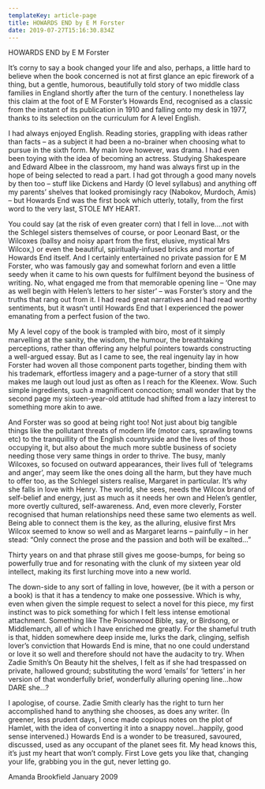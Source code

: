 ```yaml
---
templateKey: article-page
title: HOWARDS END by E M Forster
date: 2019-07-27T15:16:30.834Z
---
```

 HOWARDS END by E M Forster



It’s corny to say a book changed your life and also, perhaps, a little hard to believe when the book concerned is not at first glance an epic firework of a thing, but a gentle, humorous, beautifully told story of two middle class families in England shortly after the turn of the century.  I nonetheless lay this claim at the foot of E M Forster’s Howards End, recognised as a classic from the instant of its publication in 1910 and falling onto my desk in 1977, thanks to its selection on the curriculum for A level English.

I had always enjoyed English.  Reading stories, grappling with ideas rather than facts – as a subject it had been a no-brainer when choosing what to pursue in the sixth form.  My main love however, was drama.  I had even been toying with the idea of becoming an actress.  Studying Shakespeare and Edward Albee in the classroom, my hand was always first up in the hope of being selected to read a part.  I had got through a good many novels by then too – stuff like Dickens and Hardy (O level syllabus) and anything off my parents’ shelves that looked promisingly racy (Nabokov, Murdoch, Amis) – but Howards End was the first book which utterly, totally, from the first word to the very last, STOLE MY HEART.  

You could say (at the risk of even greater corn) that I fell in love….not with the Schlegel sisters themselves of course, or poor Leonard Bast, or the Wilcoxes (ballsy and noisy apart from the first, elusive, mystical Mrs Wilcox,) or even the beautiful, spiritually-infused bricks and mortar of Howards End itself.  And I certainly entertained no private passion for E M Forster, who was famously gay and somewhat forlorn and even a little seedy when it came to his own quests for fulfilment beyond the business of writing.  No, what engaged me from that memorable opening line – ‘One may as well begin with Helen’s letters to her sister’ – was Forster’s story and the truths that rang out from it.  I had read great narratives and I had read worthy sentiments, but it wasn’t until Howards End that I experienced the power emanating from a perfect fusion of the two.

My A level copy of the book is trampled with biro, most of it simply marvelling at the sanity, the wisdom, the humour, the breathtaking perceptions, rather than offering any helpful pointers towards constructing a well-argued essay.  But as I came to see, the real ingenuity lay in how Forster had woven all those component parts together, binding them with his trademark, effortless imagery and a page-turner of a story that still makes me laugh out loud just as often as I reach for the Kleenex.  Wow.  Such simple ingredients, such a magnificent concoction; small wonder that by the second page my sixteen-year-old attitude had shifted from a lazy interest to something more akin to awe.

And Forster was so good at being right too!  Not just about big tangible things like the pollutant threats of modern life (motor cars, sprawling towns etc) to the tranquillity of the English countryside and the lives of those occupying it, but also about the much more subtle business of society needing those very same things in order to thrive.  The busy, manly Wilcoxes, so focused on outward appearances, their lives full of ‘telegrams and anger’, may seem like the ones doing all the harm, but they have much to offer too, as the Schlegel sisters realise, Margaret in particular.  It’s why she falls in love with Henry. The world, she sees, needs the Wilcox brand of self-belief and energy, just as much as it needs her own and Helen’s gentler, more overtly cultured, self-awareness.  And, even more cleverly, Forster recognised that human relationships need these same two elements as well.  Being able to connect them is the key, as the alluring, elusive first Mrs Wilcox seemed to know so well and as Margaret learns – painfully – in her stead: “Only connect the prose and the passion and both will be exalted…”

Thirty years on and that phrase still gives me goose-bumps, for being so powerfully true and for resonating with the clunk of my sixteen year old intellect, making its first lurching move into a new world.

The down-side to any sort of falling in love, however, (be it with a person or a book) is that it has a tendency to make one possessive.  Which is why, even when given the simple request to select a novel for this piece, my first instinct was to pick something for which I felt less intense emotional attachment.  Something like The Poisonwood Bible, say, or Birdsong, or Middlemarch, all of which I have enriched me greatly.  For the shameful truth is that, hidden somewhere deep inside me, lurks the dark, clinging, selfish lover’s conviction that Howards End is mine, that no one could understand or love it so well and therefore should not have the audacity to try.  When Zadie Smith’s On Beauty hit the shelves, I felt as if she had trespassed on private, hallowed ground; substituting the word ‘emails’ for ‘letters’ in her version of that wonderfully brief, wonderfully alluring opening line…how DARE she…?

I apologise, of course. Zadie Smith clearly has the right to turn her accomplished hand to anything she chooses, as does any writer. (In greener, less prudent days, I once made copious notes on the plot of Hamlet, with the idea of converting it into a snappy novel…happily, good sense intervened.)  Howards End is a wonder to be treasured, savoured, discussed, used as any occupant of the planet sees fit.  My head knows this, it’s just my heart that won’t comply.  First Love gets you like that, changing your life, grabbing you in the gut, never letting go.   

Amanda Brookfield  							January 2009
